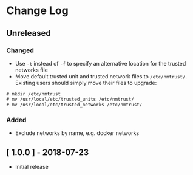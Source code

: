 # Change Log


## Unreleased

### Changed

- Use `-t` instead of `-f` to specify an alternative location for the trusted networks file
- Move default trusted unit and trusted network files to `/etc/nmtrust/`. Existing users should simply move their files to upgrade:
```
# mkdir /etc/nmtrust
# mv /usr/local/etc/trusted_units /etc/nmtrust/
# mv /usr/local/etc/trusted_networks /etc/nmtrust/
```

### Added

- Exclude networks by name, e.g. docker networks


## [ 1.0.0 ] - 2018-07-23

- Initial release
